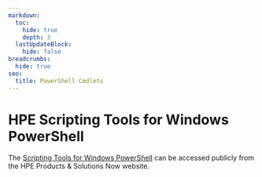 ```yaml
---
markdown:
  toc:
    hide: true
    depth: 3
  lastUpdateBlock:
    hide: false
breadcrumbs:
  hide: true
seo:
  title: PowerShell Cmdlets
---
```


# HPE Scripting Tools for Windows PowerShell

The <a href="https://support.hpe.com/connect/s/product?language=en_US&kmpmoid=5440657"
target="_blank">Scripting Tools for Windows PowerShell</a>
can be accessed publicly from the HPE Products & Solutions Now website.

<!-- This section contains instructions for using Scripting Tools for
<a href="https://learn.microsoft.com/en-us/powershell/scripting/overview?view=powershell-7.2"
target="_blank">Windows PowerShell</a> to manage HPE iLO based servers.

## Introduction

The Scripting Tools for Windows PowerShell provide a simplified and
consistent infrastructure management experience. These sets of PowerShell
utilities provide comprehensive Hewlett Packard Enterprise management tools.
These tools are designed for IT experts with experience in PowerShell
scripting and configuring HPE ProLiant server hardware.

The Scripting Tools for Windows PowerShell includes sets of PowerShell
cmdlets for configuring Hewlett Packard Enterprise ProLiant servers using
familiar PowerShell syntax. Documentation describing how to apply these
new tools to configure HPE ProLiant servers is also included.

This guide is intended for system administrators who use the Scripting
Tools for Windows PowerShell to manage their IT infrastructure.
Users must be familiar with Windows PowerShell and HPE iLO.
For more information about iLO, refer to the the documents in the
<a href="https://www.hpe.com/info/ilo/docs"
target="_blank">HPE iLO information library</a>.
-->
